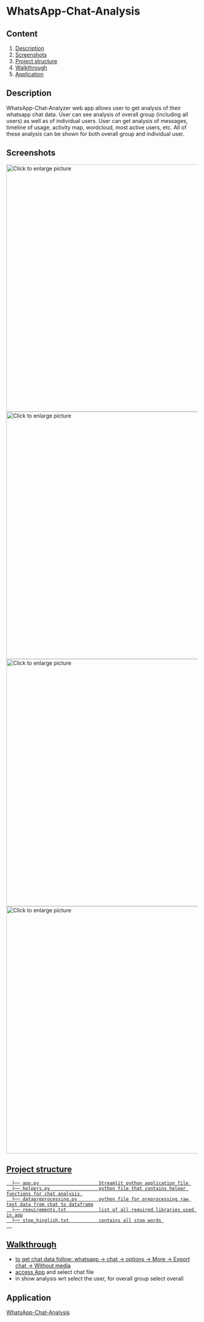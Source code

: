 
# WhatsApp-Chat-Analysis


## Content

1. [Description](#description)
1. [Screenshots](#screenshots)
1. [Project structure](#project-structure)
1. [Walkthrough](#walkthrough)
1. [Application](#application)




## Description

WhatsApp-Chat-Analyzer web app allows user to get analysis of their whatsapp chat data. User can see analysis of overall group (including all users) as well as of individual users.
User can get analysis of messages, timeline of usage, activity map, wordcloud, most active users, etc. All of these analysis can be shown for both overall group and individual
user.

## Screenshots

<a href="https://drive.google.com/uc?export=view&id=1T1HXj-ItZBiTwarR0jxypQvmmtcAO51S"><img src="https://drive.google.com/uc?export=view&id=1T1HXj-ItZBiTwarR0jxypQvmmtcAO51S" style="width: 650px; max-width: 100%; height: auto" title="Click to enlarge picture" />
<a href="https://drive.google.com/uc?export=view&id=1hytvT5S7B0-IRuGysfvsjYbS45C0ey1q"><img src="https://drive.google.com/uc?export=view&id=1hytvT5S7B0-IRuGysfvsjYbS45C0ey1q" style="width: 650px; max-width: 100%; height: auto" title="Click to enlarge picture" />
<a href="https://drive.google.com/uc?export=view&id=1B3YMOKFJgOsl94Nu-U51ldnNmguAQbum"><img src="https://drive.google.com/uc?export=view&id=1B3YMOKFJgOsl94Nu-U51ldnNmguAQbum" style="width: 650px; max-width: 100%; height: auto" title="Click to enlarge picture" />
<a href="https://drive.google.com/uc?export=view&id=1oTiIqrzTbw1Q-2-b1n0OikKa0XDjG6e2"><img src="https://drive.google.com/uc?export=view&id=1oTiIqrzTbw1Q-2-b1n0OikKa0XDjG6e2" style="width: 650px; max-width: 100%; height: auto" title="Click to enlarge picture" />

## Project structure

```   
  ├── app.py                      Streamlit python application file 
  ├── helpers.py                  python file that contains helper functions for chat analysis 
  ├── datapreprocessing.py        python file for preprocessing raw text data from chat to dataframe
  ├── requirements.txt            list of all required libraries used in app
  ├── stop_hinglish.txt           contains all stop words 
  
```
## Walkthrough
- to get chat data follow: whatsapp -> chat -> options -> More -> Export chat -> Without media
- access [App](https://pranav1517-whatsapp-chat-analyser-app-l9ujp2.streamlit.app/) and select chat file
- in show analysis wrt select the user, for overall group select overall 


## Application

[WhatsApp-Chat-Analysis](https://pranav1517-whatsapp-chat-analyser-app-l9ujp2.streamlit.app/)

